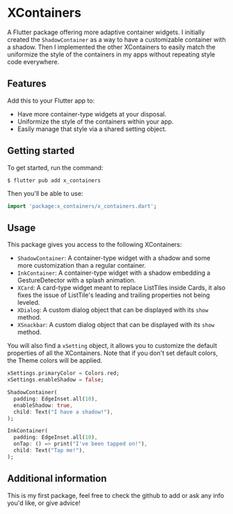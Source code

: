 # XContainers

A Flutter package offering more adaptive container widgets.
I initially created the `ShadowContainer` as a way to have a customizable container with a shadow.
Then I implemented the other XContainers to easily match the uniformize the style of the containers in my apps without repeating style code everywhere.

## Features

Add this to your Flutter app to:
- Have more container-type widgets at your disposal.
- Uniformize the style of the containers within your app. 
- Easily manage that style via a shared setting object.

## Getting started

To get started, run the command:
```shell
$ flutter pub add x_containers
```

Then you'll be able to use:
```dart
import 'package:x_containers/x_containers.dart';
```

## Usage

This package gives you access to the following XContainers:
- `ShadowContainer`: A container-type widget with a shadow and some more customization than a regular container.
- `InkContainer`: A container-type widget with a shadow embedding a GestureDetector with a splash animation.
- `XCard`: A card-type widget meant to replace ListTiles inside Cards, it also fixes the issue of ListTile's leading and trailing properties not being leveled.
- `XDialog`: A custom dialog object that can be displayed with its `show` method.
- `XSnackbar`: A custom dialog object that can be displayed with its `show` method.

You will also find a `xSetting` object, it allows you to customize the default properties of all the XContainers.
Note that if you don't set default colors, the Theme colors will be applied.

```dart
xSettings.primaryColor = Colors.red;
xSettings.enableShadow = false;

ShadowContainer(
  padding: EdgeInset.all(10),
  enableShadow: true,
  child: Text("I have a shadow!"),
);

InkContainer(
  padding: EdgeInset.all(10),
  onTap: () => print("I've been tapped on!"),
  child: Text("Tap me!"),
);
```

## Additional information

This is my first package, feel free to check the github to add or ask any info you'd like, or give advice!
